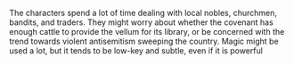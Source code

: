 The characters spend a lot of time dealing with local nobles, churchmen, bandits, and traders. They might worry about whether the covenant has enough cattle to provide the vellum for its library, or be concerned with the trend towards violent antisemitism sweeping the country. Magic might be used a lot, but it tends to be low-key and subtle, even if it is powerful